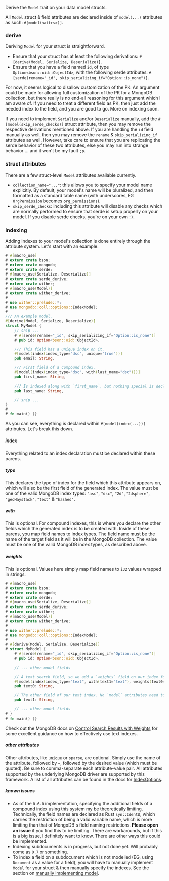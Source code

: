 Derive the `Model` trait on your data model structs.

All `Model` struct & field attributes are declared inside of `model(...)` attributes as such: `#[model(<attrs>)]`.

### derive
Deriving `Model` for your struct is straightforward.

- Ensure that your struct has at least the following derivations: `#[derive(Model, Serialize, Deserialize)]`.
- Ensure that you have a field named `id`, of type `Option<bson::oid::ObjectId>`, with the following serde attributes: `#[serde(rename="_id", skip_serializing_if="Option::is_none")]`.

For now, it seems logical to disallow customization of the PK. An argument could be made for allowing full customization of the PK for a MongoDB collection, but there really is no end-all reasoning for this argument which I am aware of. If you need to treat a different field as PK, then just add the needed index to the field, and you are good to go. More on indexing soon.

If you need to implement `Serialize` and/or `Deserialize` manually, add the `#[model(skip_serde_checks)]` struct attribute, then you may remove the respective derivations mentioned above. If you are handling the `id` field manually as well, then you may remove the `rename` & `skip_serializing_if` attributes as well. However, take care to ensure that you are replicating the serde behavior of these two attributes, else you may run into strange behavior ... and it won't be my fault `;p`.

### struct attributes
There are a few struct-level `Model` attributes available currently.

- `collection_name="..."`: this allows you to specify your model name explicitly. By default, your model's name will be pluralized, and then formatted as a standard table name (with underscores, EG `OrgPermission` becomes `org_permissions`).
- `skip_serde_checks`: including this attribute will disable any checks which are normally performed to ensure that serde is setup properly on your model. If you disable serde checks, you're on your own `:)`.

### indexing
Adding indexes to your model's collection is done entirely through the attribute system. Let's start with an example.

```rust
# #[macro_use]
# extern crate bson;
# extern crate mongodb;
# extern crate serde;
# #[macro_use(Serialize, Deserialize)]
# extern crate serde_derive;
# extern crate wither;
# #[macro_use(Model)]
# extern crate wither_derive;
#
# use wither::prelude::*;
# use mongodb::coll::options::IndexModel;
#
/// An example model.
#[derive(Model, Serialize, Deserialize)]
struct MyModel {
    // snip ...
    # #[serde(rename="_id", skip_serializing_if="Option::is_none")]
    # pub id: Option<bson::oid::ObjectId>,

    /// This field has a unique index on it.
    #[model(index(index_type="dsc", unique="true"))]
    pub email: String,

    /// First field of a compound index.
    #[model(index(index_type="dsc", with(last_name="dsc")))]
    pub first_name: String,

    /// Is indexed along with `first_name`, but nothing special is declared here.
    pub last_name: String,

    // snip ...
}
#
# fn main() {}
```

As you can see, everything is declared within `#[model(index(...))]` attributes. Let's break this down.

##### index
Everything related to an index declaration must be declared within these parens.

##### type
This declares the type of index for the field which this attribute appears on, which will also be the first field of the generated index. The value must be one of the valid MongoDB index types:  `"asc"`, `"dsc"`, `"2d"`, `"2dsphere"`, `"geoHaystack"`, `"text"` & `"hashed"`.

##### with
This is optional. For compound indexes, this is where you declare the other fields which the generated index is to be created with. Inside of these parens, you map field names to index types. The field name must be the name of the target field as it will be in the MongoDB collection. The value must be one of the valid MongoDB index types, as described above.

##### weights
This is optional. Values here simply map field names to `i32` values wrapped in strings.

```rust
# #[macro_use]
# extern crate bson;
# extern crate mongodb;
# extern crate serde;
# #[macro_use(Serialize, Deserialize)]
# extern crate serde_derive;
# extern crate wither;
# #[macro_use(Model)]
# extern crate wither_derive;
#
# use wither::prelude::*;
# use mongodb::coll::options::IndexModel;
#
# #[derive(Model, Serialize, Deserialize)]
# struct MyModel {
    # #[serde(rename="_id", skip_serializing_if="Option::is_none")]
    # pub id: Option<bson::oid::ObjectId>,

    // ... other model fields

    // A text search field, so we add a `weights` field on our index for optimization.
    #[model(index(index_type="text", with(text1="text"), weights(text0="10", text1="5")))]
    pub text0: String,

    // The other field of our text index. No `model` attributes need to be added here.
    pub text1: String,

    // ... other model fields
# }
# fn main() {}
```

Check out the MongoDB docs on [Control Search Results with Weights](https://docs.mongodb.com/manual/tutorial/control-results-of-text-search/) for some excellent guidance on how to effectively use text indexes.

##### other attributes
Other attributes, like `unique` or `sparse`, are optional. Simply use the name of the attribute, followed by `=`, followed by the desired value (which must be quoted). Be sure to comma-separate each attribute-value pair. All attributes supported by the underlying MongoDB driver are supported by this framework. A list of all attributes can be found in the docs for [IndexOptions](https://docs.rs/mongodb/latest/mongodb/coll/options/struct.IndexOptions.html).

##### known issues
- As of the `0.6.0` implementation, specifying the additional fields of a compound index using this system my be theoretically limiting. Technically, the field names are declared as Rust `syn::Ident`s, which carries the restriction of being a valid variable name, which is more limiting than that of MongoDB's field naming restrictions. **Please open an issue** if you find this to be limiting. There are workarounds, but if this is a big issue, I definitely want to know. There are other ways this could be implemented.
- Indexing subdocuments is in progress, but not done yet. Will probably come as `0.7` or something.
- To index a field on a subdocument which is not modelled (EG, using `Document` as a value for a field), you will have to manually implement `Model` for your struct & then manually specify the indexes. See the section on [manually implementing model](#manually-implementing-model).

